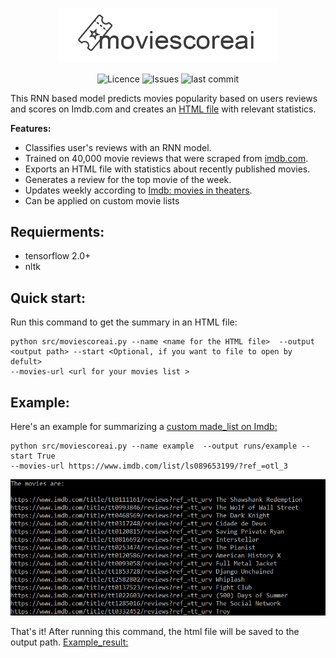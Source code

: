 <p align="center">
<img alt="Movie Score ai" src="assets/icon.png" width="350">
</p>
 
<p align="center">
<img alt="Licence" src=https://img.shields.io/github/license/lironbdolah/moviescoreai>
 <img alt="Issues" src=https://img.shields.io/github/issues/lironbdolah/moviescoreai>
 <img alt="last commit" src=https://img.shields.io/github/last-commit/lironbdolah/moviescoreai>

</p>

This RNN based model predicts movies popularity based on users reviews and scores on Imdb.com and creates an [HTML file](http://htmlpreview.github.io/?https://github.com/lironbdolah/moviescoreai/blob/main/runs/test.html) with relevant statistics. <br />



**Features:**

- Classifies user's reviews with an RNN model.
- Trained on 40,000 movie reviews that were scraped from [imdb.com](https://www.imdb.com).
- Exports an HTML file with statistics about recently published movies.
- Generates a review for the top movie of the week.
- Updates weekly according to [Imdb: movies in theaters](https://www.imdb.com/movies-in-theaters/?ref_=nv_mv_inth).
- Can be applied on custom movie lists 


## Requierments:
- tensorflow 2.0+
- nltk

## Quick start:
Run this command to get the summary in an HTML file:

```shell
python src/moviescoreai.py --name <name for the HTML file>  --output <output path> --start <Optional, if you want to file to open by defult>
--movies-url <url for your movies list >
```

## Example:

Here's an example for summarizing a [custom made_list on Imdb:](https://www.imdb.com/list/ls089653199/?ref_=otl_3)

```shell
python src/moviescoreai.py --name example  --output runs/example --start True
--movies-url https://www.imdb.com/list/ls089653199/?ref_=otl_3
```
<p align="center">
  <img src="assets/movies_cmd.png" />
</p>

That's it!
After running this command, the html file will be saved to the output path.
[Example_result:](http://htmlpreview.github.io/?https://github.com/lironbdolah/moviescoreai/blob/main/runs/example/example.html)



